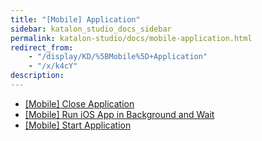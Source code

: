 ```yaml
---
title: "[Mobile] Application" 
sidebar: katalon_studio_docs_sidebar
permalink: katalon-studio/docs/mobile-application.html 
redirect_from:
    - "/display/KD/%5BMobile%5D+Application"
    - "/x/k4cY"
description: 
---
```

*   [\[Mobile\] Close Application](/display/KD/%5BMobile%5D+Close+Application)
*   [\[Mobile\] Run iOS App in Background and Wait](/display/KD/%5BMobile%5D+Run+iOS+App+in+Background+and+Wait)
*   [\[Mobile\] Start Application](/display/KD/%5BMobile%5D+Start+Application)
